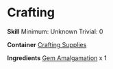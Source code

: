 <!-- TITLE: Break Gem Amalgamation -->
<!-- SUBTITLE:  -->
# Crafting
**Skill**
Minimum: Unknown
Trivial: 0

**Container**
[Crafting Supplies](crafting-supplies)

**Ingredients**
[Gem Amalgamation](gem-amalgamation) x 1